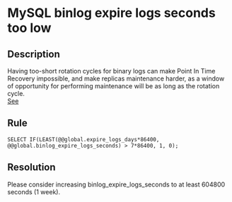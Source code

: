 # MySQL binlog expire logs seconds too low
## Description
Having too-short rotation cycles for binary logs can make Point In Time Recovery impossible, and make replicas maintenance harder, as a window of opportunity for performing maintenance will be as long as the rotation cycle.  
[See](https://dev.mysql.com/doc/refman/8.0/en/replication-options-binary-log.html#sysvar_binlog_expire_logs_second)


## Rule
`SELECT IF(LEAST(@@global.expire_logs_days*86400, @@global.binlog_expire_logs_seconds) > 7*86400, 1, 0);`


## Resolution
Please consider increasing binlog_expire_logs_seconds to at least 604800 seconds (1 week).
